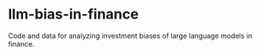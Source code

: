 # llm-bias-in-finance
Code and data for analyzing investment biases of large language models in finance.
